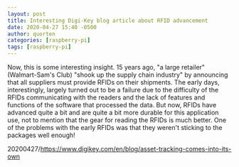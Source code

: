 ```yaml
---
layout: post
title: Interesting Digi-Key blog article about RFID advancement
date: 2020-04-27 15:40 -0500
author: quorten
categories: [raspberry-pi]
tags: [raspberry-pi]
---
```


Now, this is some interesting insight.  15 years ago, "a large
retailer" (Walmart-Sam's Club) "shook up the supply chain industry" by
announcing that all suppliers must provide RFIDs on their shipments.
The early days, interestingly, largely turned out to be a failure due
to the difficulty of the RFIDs communicating with the readers and the
lack of features and functions of the software that processed the
data.  But now, RFIDs have advanced quite a bit and are quite a bit
more durable for this application use, not to mention that the gear
for reading the RFIDs is much better.  One of the problems with the
early RFIDs was that they weren't sticking to the packages well
enough!

20200427/https://www.digikey.com/en/blog/asset-tracking-comes-into-its-own
